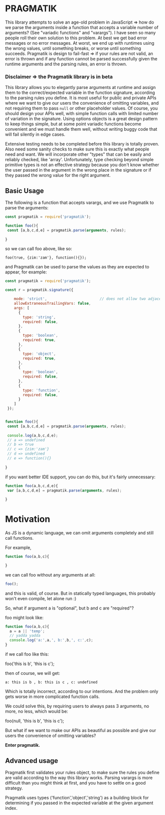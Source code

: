 
# PRAGMATIK

This library attempts to solve an age-old problem in JavaScript => how do we parse the arguments inside a function
that accepts a variable number of arguments? (See "variadic functions" and "varargs"). I have seen so many people roll their 
own solution to this problem. At best we get bad error messages or no error messages. At worst, we end up with runtimes using the 
wrong values, until something breaks, or worse until something succeeds. Pragmatik is design to fail-fast => if your rules are not valid,
an error is thrown and if any function cannot be parsed successfully given the runtime arguments and the parsing rules, an error is thrown.

### Disclaimer => the Pragmatik library is in beta

This library allows you to elegantly parse arguments at runtime and assign them to the 
correct/expected variable in the function signature, according to the parsing rules you define.
It is most useful for public and private APIs where we want to give our users the convenience of omitting variables,
and not requiring them to pass ```null``` or other placeholder values. Of course, you should design your APIs well,
with simple function calls with limited number of variation in the signature. Using options objects is a great
design pattern to keep things simple, but at some point variadic functions become convenient and we must handle 
them well, without writing buggy code that will fail silently in edge cases.

Extensive testing needs to be completed before this library is totally proven. Also need some sanity checks to make sure this is exactly what people
need and want. We will incorporate other "types" that can be easily and reliably checked, like 'array'. 
Unfortunately, type checking beyond simple primitive types is not an effective strategy because you don't know whether the user passed 
in the argument in the wrong place in the signature or if they passed the wrong value for the right argument.

## Basic Usage

The following is a function that accepts varargs, and we use Pragmatik to parse the arguments:

```js
const pragmatik = require('pragmatik');

function foo(){
 const [a,b,c,d,e] = pragmatik.parse(arguments, rules);
  
}
```

so we can call foo above, like so:

```foo(true, {zim:'zam'}, function(){});```

and Pragmatik can be used to parse the values as they are expected to appear, for example:

```js
const pragmatik = require('pragmatik');

const r = pragmatik.signature({

    mode: 'strict',                        // does not allow two adjacent non-required types to be the same
    allowExtraneousTrailingVars: false,
    args: [
      {
        type: 'string',
        required: false,
      },
      {
        type: 'boolean',
        required: true,
      },
      {
        type: 'object',
        required: true,
      },
      {
        type: 'boolean',
        required: false,
      },
      {
        type: 'function',
        required: false,
      }
    ]
 });


function foo(){
 const [a,b,c,d,e] = pragmatik.parse(arguments, rules);
 
 console.log(a,b,c,d,e); 
 // a => undefined
 // b => true
 // c => {zim:'zam'}
 // d => undefined
 // e => function(){}
 
}
```

if you want better IDE support, you can do this, but it's fairly unnecessary:

```js
function foo(a,b,c,d,e){
 var [a,b,c,d,e] = pragmatik.parse(arguments, rules);
  
}
```



# Motivation

As JS is a dynamic language, we can omit arguments completely and still call functions.

For example,

```js
function foo(a,b,c){

}
```

we can call foo without any arguments at all:

```js
foo();
```

and this is valid, of course. But in statically typed languages, this probably won't even compile, let alone run :)

So, what if argument a is "optional", but b and c are "required"?

foo might look like:

```js
function foo(a,b,c){
  a = a || 'temp';
  // yadda yadda
  console.log('a:',a,', b:',b,', c:',c);
}
```

if we call foo like this:

foo('this is b', 'this is c');

then of course, we will get:

```a: this is b , b: this is c , c: undefined```

Which is totally incorrect, according to our intentions. And the problem only gets
worse in more complicated function calls.

We could solve this, by requiring users to always pass 3 arguments, no more, no less, which would be:

foo(null, 'this is b', 'this is c');

But what if we want to make our APIs as beautiful as possible and give our users the convenience of omitting
variables?

**Enter pragmatik.**



## Advanced usage


Pragmatik first validates your rules object, to make sure the rules you define are valid according to the way
this library works. Parsing varargs is more difficult than you might think at first, and you have to settle 
on a good strategy.

Pragmatik uses types ('function','object','string') as a building block for determining if you passed in the 
expected variable at the given argument index.